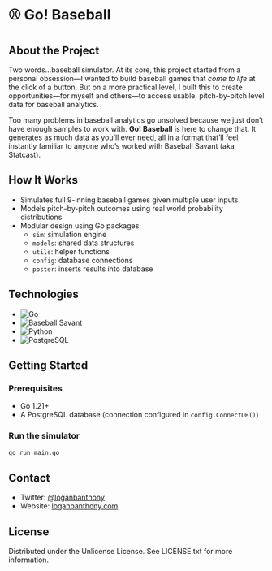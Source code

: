 # ⚾ Go! Baseball 

## About the Project

Two words...baseball simulator. At its core, this project started from a personal obsession—I wanted to build baseball games that *come to life* at the click of a button. But on a more practical level, I built this to create opportunities—for myself and others—to access usable, pitch-by-pitch level data for baseball analytics.

Too many problems in baseball analytics go unsolved because we just don’t have enough samples to work with. **Go! Baseball** is here to change that. It generates as much data as you’ll ever need, all in a format that’ll feel instantly familiar to anyone who’s worked with Baseball Savant (aka Statcast).

## How It Works

- Simulates full 9-inning baseball games given multiple user inputs
- Models pitch-by-pitch outcomes using real world probability distributions
- Modular design using Go packages:
  - `sim`: simulation engine
  - `models`: shared data structures
  - `utils`: helper functions
  - `config`: database connections
  - `poster`: inserts results into database

## Technologies

- ![Go](https://img.shields.io/badge/Go-00ADD8?style=for-the-badge&logo=go&logoColor=white)
- ![Baseball Savant](https://img.shields.io/badge/Baseball_Savant-0e6ba8?style=for-the-badge&logo=mlb&logoColor=white)
- ![Python](https://img.shields.io/badge/Python-3670A0?style=for-the-badge&logo=python&logoColor=ffdd54)
- ![PostgreSQL](https://img.shields.io/badge/PostgreSQL-316192?style=for-the-badge&logo=postgresql&logoColor=white)

## Getting Started

### Prerequisites

- Go 1.21+
- A PostgreSQL database (connection configured in `config.ConnectDB()`)

### Run the simulator

```bash
go run main.go
```
## Contact

- Twitter: [@loganbanthony](https://twitter.com/loganbanthony)
- Website: [loganbanthony.com](https://loganbanthony.com)

## License
Distributed under the Unlicense License. See LICENSE.txt for more information.
